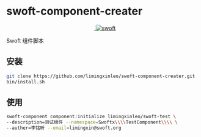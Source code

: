 # swoft-component-creater

<p align="center">
    <a href="https://github.com/swoft-cloud/swoft" target="_blank">
        <img src="http://qiniu.daydaygo.top/swoft-logo.png?imageView2/2/w/300" alt="swoft" />
    </a>
</p>

Swoft 组件脚本

## 安装
~~~bash
git clone https://github.com/limingxinleo/swoft-component-creater.git
bin/install.sh
~~~

## 使用
~~~bash
swoft-component component:initialize limingxinleo/swoft-test \
--description=测试组件 --namespace=Swoftx\\\\TestComponent\\\\ \
--auther=李铭昕 --email=limingxin@swoft.org
~~~


